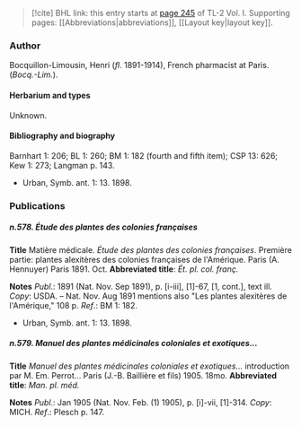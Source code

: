 > [!cite] BHL link: this entry starts at [page 245](https://www.biodiversitylibrary.org/item/103414#page/293/mode/1up) of TL-2 Vol. I.
> Supporting pages: [[Abbreviations|abbreviations]], [[Layout key|layout key]].

### Author

Bocquillon-Limousin, Henri (*fl*. 1891-1914), French pharmacist at Paris. (*Bocq.-Lim.*).

#### Herbarium and types

Unknown.

#### Bibliography and biography

Barnhart 1: 206; BL 1: 260; BM 1: 182 (fourth and fifth item); CSP 13: 626; Kew 1: 273; Langman p. 143.
- Urban, Symb. ant. 1: 13. 1898.

### Publications

##### n.578. Étude des plantes des colonies françaises

**Title**
Matière médicale. *Étude des plantes des colonies françaises*. Première partie: plantes alexitères des colonies françaises de l'Amérique. Paris (A. Hennuyer) Paris 1891. Oct.
**Abbreviated title**: *Ét. pl. col. franç.*

**Notes**
*Publ*.: 1891 (Nat. Nov. Sep 1891), p. \[i-iii\], \[1\]-67, \[1, cont.\], text ill. *Copy*: USDA. – Nat. Nov. Aug 1891 mentions also "Les plantes alexitères de l'Amérique," 108 p.
*Ref*.: BM 1: 182.
- Urban, Symb. ant. 1: 13. 1898.

##### n.579. Manuel des plantes médicinales coloniales et exotiques...

**Title**
*Manuel des plantes médicinales coloniales et exotiques...* introduction par M. Em. Perrot... Paris (J.-B. Baillière et fils) 1905. 18mo.
**Abbreviated title**: *Man. pl. méd.*

**Notes**
*Publ*.: Jan 1905 (Nat. Nov. Feb. (1) 1905), p. \[i\]-vii, \[1\]-314. *Copy*: MICH.
*Ref*.: Plesch p. 147.

